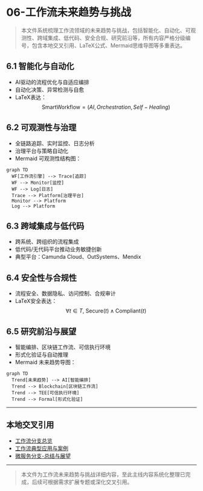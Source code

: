 # 06-工作流未来趋势与挑战

> 本文件系统梳理工作流领域的未来趋势与挑战，包括智能化、自动化、可观测性、跨域集成、低代码、安全合规、研究前沿等，所有内容严格分级编号，包含本地交叉引用、LaTeX公式、Mermaid思维导图等多重表达。

## 6.1 智能化与自动化

- AI驱动的流程优化与自适应编排
- 自动化决策、异常检测与自愈
- LaTeX表达：
  $$
  \text{SmartWorkflow} = (AI, Orchestration, Self-Healing)
  $$

## 6.2 可观测性与治理

- 全链路追踪、实时监控、日志分析
- 治理平台与策略自动化
- Mermaid 可观测性结构图：

```mermaid
graph TD
  WF[工作流引擎] --> Trace[追踪]
  WF --> Monitor[监控]
  WF --> Log[日志]
  Trace --> Platform[治理平台]
  Monitor --> Platform
  Log --> Platform
```

## 6.3 跨域集成与低代码

- 跨系统、跨组织的流程集成
- 低代码/无代码平台推动业务敏捷创新
- 典型平台：Camunda Cloud、OutSystems、Mendix

## 6.4 安全性与合规性

- 流程安全、数据隐私、访问控制、合规审计
- LaTeX安全表达：
  $$
  \forall t \in T,~\text{Secure}(t) \wedge \text{Compliant}(t)
  $$

## 6.5 研究前沿与展望

- 智能编排、区块链工作流、可信执行环境
- 形式化验证与自动推理
- Mermaid 未来趋势导图：

```mermaid
graph TD
  Trend[未来趋势] --> AI[智能编排]
  Trend --> Blockchain[区块链工作流]
  Trend --> TEE[可信执行环境]
  Trend --> Formal[形式化验证]
```

---

## 本地交叉引用

- [工作流分支总览](./Workflow.md)
- [工作流典型应用与案例](./Workflow-05-Application.md)
- [微服务分支-总结与展望](./Microservices/09-SummaryProspect.md)

---

> 本文件为工作流未来趋势与挑战详细内容，至此主线内容系统化整理已完成，后续可根据需求扩展专题或深化交叉引用。
